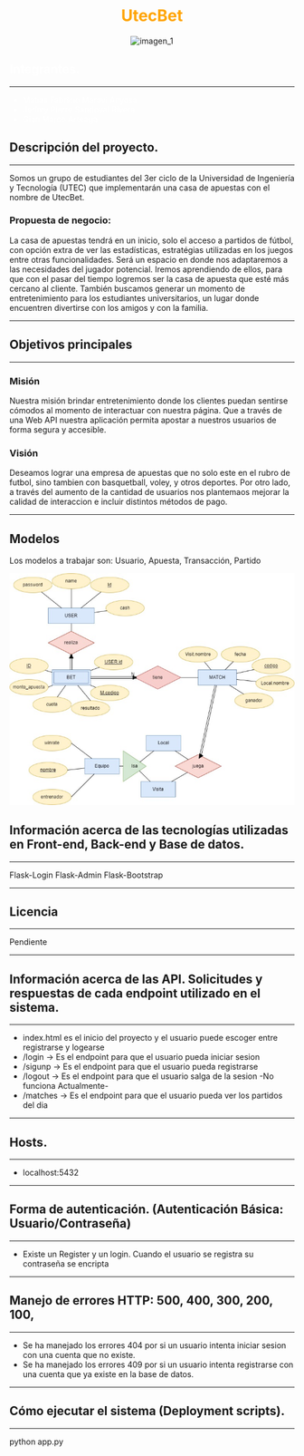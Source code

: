 <center>

<span style="color:orange">

# UtecBet

</span>


![imagen_1](https://www.casasapuestasdeportivas.es/wp-content/uploads/2020/04/mejores-casas-de-apuestas-en-espana.png)

</center>

<span style="color:white">

## Integrantes.
***
- Matias Fabricio Maravi Anyosa
- Jerimy Pierre Sandoval Rivera
- Gian Marco Arteaga
  
</span>

## Descripción del proyecto.

***
Somos un grupo de estudiantes del 3er ciclo de la Universidad de Ingeniería y Tecnología (UTEC) que implementarán una casa de apuestas con el nombre de UtecBet.

### Propuesta de negocio:
La casa de apuestas tendrá en un inicio, solo el acceso a partidos de fútbol, con opción extra de ver las estadísticas, estratégias utilizadas en los juegos entre otras funcionalidades. Será un espacio en donde nos adaptaremos a las necesidades del jugador potencial. Iremos aprendiendo de ellos, para que con el pasar del tiempo logremos ser la casa de apuesta que esté más cercano al cliente. También buscamos generar un momento de entretenimiento para los estudiantes universitarios, un lugar donde encuentren divertirse con los amigos y con la familia.
***
## Objetivos principales 
***
### Misión 
Nuestra misión brindar entretenimiento donde los clientes puedan sentirse cómodos al momento de interactuar con nuestra página. Que a través de una Web API nuestra aplicación permita apostar a nuestros usuarios de forma segura y accesible.

### Visión

Deseamos lograr una empresa de apuestas que no solo este en el rubro de futbol, sino tambien con basquetball, voley, y otros deportes. Por otro lado, a través del aumento de la cantidad de usuarios nos plantemaos mejorar la calidad de interaccion e incluir distintos métodos de pago.

***
## Modelos

Los modelos a trabajar son: Usuario, Apuesta, Transacción, Partido

![Imagen](static\images\DBP-MODELOS.jpg)

## Información acerca de las tecnologías utilizadas en Front-end, Back-end y Base de datos.
***
Flask-Login
Flask-Admin
Flask-Bootstrap

***
## Licencia
***
Pendiente
***
## Información acerca de las API. Solicitudes y respuestas de cada endpoint utilizado en el sistema.
*** 
- index.html es el inicio del proyecto y el usuario puede escoger entre registrarse y logearse
- /login -> Es el endpoint para que el usuario pueda iniciar sesion
- /sigunp -> Es el endpoint para que el usuario pueda registrarse
- /logout -> Es el endpoint para que el usuario salga de la sesion -No funciona Actualmente-
- /matches -> Es el endpoint para que el usuario pueda ver los partidos del dia
***

## Hosts.
***
- localhost:5432
***
## Forma de autenticación. (Autenticación Básica: Usuario/Contraseña)
***
- Existe un Register y un login. Cuando el usuario se registra su contraseña se encripta
***
## Manejo de errores HTTP: 500, 400, 300, 200, 100, 

***
- Se ha manejado los errores 404 por si un usuario intenta iniciar sesion con una cuenta que no existe.
- Se ha manejado los errores 409 por si un usuario intenta registrarse con una cuenta que ya existe en la base de datos.
***
## Cómo ejecutar el sistema (Deployment scripts).
***
python app.py